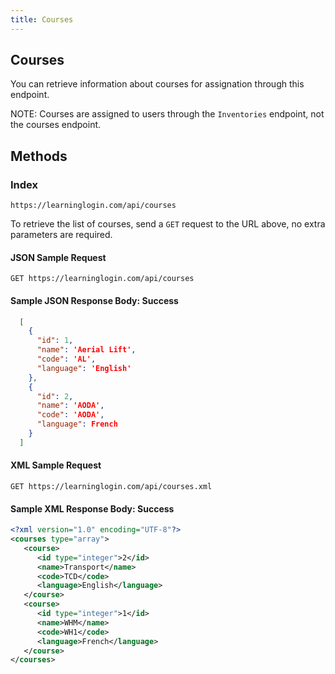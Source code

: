 ```yaml
---
title: Courses
---
```


## Courses

You can retrieve information about courses for assignation through this endpoint.

NOTE: Courses are assigned to users through the `Inventories` endpoint, not the courses endpoint.

## Methods

### Index

`https://learninglogin.com/api/courses`

To retrieve the list of courses, send a `GET` request to the URL above, no extra parameters are required.

#### JSON Sample Request

`GET https://learninglogin.com/api/courses`

#### Sample JSON Response Body: Success

~~~json
  [
    {
      "id": 1,
      "name": 'Aerial Lift',
      "code": 'AL',
      "language": 'English'
    },
    {
      "id": 2,
      "name": 'AODA',
      "code": 'AODA',
      "language": French
    }
  ]
~~~

#### XML Sample Request

`GET https://learninglogin.com/api/courses.xml`

#### Sample XML Response Body: Success

~~~xml
<?xml version="1.0" encoding="UTF-8"?>
<courses type="array">
   <course>
      <id type="integer">2</id>
      <name>Transport</name>
      <code>TCD</code>
      <language>English</language>
   </course>
   <course>
      <id type="integer">1</id>
      <name>WHM</name>
      <code>WH1</code>
      <language>French</language>
   </course>
</courses>
~~~
